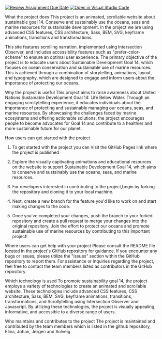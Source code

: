 [![Review Assignment Due Date](https://classroom.github.com/assets/deadline-readme-button-24ddc0f5d75046c5622901739e7c5dd533143b0c8e959d652212380cedb1ea36.svg)](https://classroom.github.com/a/E1TYCvbT)
[![Open in Visual Studio Code](https://classroom.github.com/assets/open-in-vscode-718a45dd9cf7e7f842a935f5ebbe5719a5e09af4491e668f4dbf3b35d5cca122.svg)](https://classroom.github.com/online_ide?assignment_repo_id=10922263&assignment_repo_type=AssignmentRepo)



What the project does 
This project is an animated, scrollable website about sustainable goal 14. Conserve and sustainably use the oceans, seas and marine resources for sustainable development. 
In the project we are using advanced CSS features, CSS architecture, Sass, BEM, SVG, keyframe animations, transitions and transformations. 

This site features scrolling narration, implemented using Intersection Observer, and includes accessibility features such as "prefer-color-scheme" to ensure an optimal user experience.
The primary objective of the project is to educate users about Sustainable Development Goal 14, which focuses on ocean conservation and sustainable use of marine resources. This is achieved through a combination of storytelling, animations, layout, and typography, which are designed to engage and inform users about the importance of protecting our oceans.


Why the project is useful
This project aims to raise awareness about United Nations Sustainable Development Goal 14: Life Below Water. Through an engaging scrollytelling experience, it educates individuals about the importance of protecting and sustainably managing our oceans, seas, and marine resources. By showcasing the challenges faced by marine ecosystems and offering actionable solutions, the project encourages people to become advocates for Goal 14 and contribute to a healthier and more sustainable future for our planet.


How users can get started with the project

1. To get started with the project you can Visit the GitHub Pages link where the project is published 

2. Explore the visually captivating animations and educational resources on the website to support Sustainable Development Goal 14, which aims to conserve and sustainably use the oceans, seas, and marine resources.
 
3. For developers interested in contributing to the project,begin by forking the repository and cloning it to your local machine.
 
4. Next, create a new branch for the feature you'd like to work on and start making changes to the code.
 
5. Once you've completed your changes, push the branch to your forked repository and create a pull request to merge your changes into     the original repository. Join the effort to protect our oceans and promote sustainable use of marine resources by contributing to this important project!



Where users can get help with your project
Please consult the README file located in the project's GitHub repository for guidance.
If you encounter any bugs or issues, please utilize the "Issues" section within the GitHub repository to report them. 
For assistance or inquiries regarding the project, feel free to contact the team members listed as contributors in the GitHub repository. 


Which technology is used
To promote sustainability goal 14, the project employs a variety of technologies to create an animated and scrollable website. These technologies include advanced CSS features, CSS architecture, Sass, BEM, SVG, keyframe animations, transitions, transformations, and Scrollytelling using Intersection Observer and Javascript. By utilizing these technologies, the project is visually appealing, informative, and accessible to a diverse range of users. 


Who maintains and contributes to the project
The project is maintained and contributed by the team members which is listed in the github repository, 
Elina, Johan, Jørgen and Solveig. 
